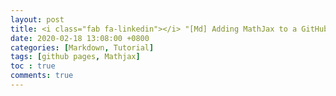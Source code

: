 ```yaml
---
layout: post
title: <i class="fab fa-linkedin"></i> "[Md] Adding MathJax to a GitHub Pages"
date: 2020-02-18 13:08:00 +0800
categories: [Markdown, Tutorial]
tags: [github pages, Mathjax]
toc : true
comments: true
---
```


<a href="https://www.linkedin.com/in/hae-hwan-lee-b90aa8166/?originalSubdomain=kr" target="_blank">
    <i class="fab fa-linkedin"></i>
</a>
